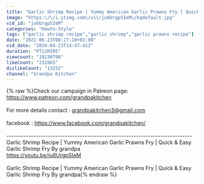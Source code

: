 ```yaml
---
title: "Garlic Shrimp Recipe | Yummy American Garlic Prawns Fry | Quick & Easy Garlic Shrimp Fry By grandpa"
image: "https:\/\/i.ytimg.com\/vi\/ju6UrgpSIeM\/hqdefault.jpg"
vid_id: "ju6UrgpSIeM"
categories: "Howto-Style"
tags: ["garlic shrimp recipe","garlic shrimp","garlic prawns recipe"]
date: "2021-06-23T08:27:10+03:00"
vid_date: "2019-04-23T14:47:41Z"
duration: "PT11M39S"
viewcount: "19230790"
likeCount: "232865"
dislikeCount: "13252"
channel: "Grandpa Kitchen"
---
```

{% raw %}Check our campaign in Patreon page:<br /><a rel="nofollow" target="blank" href="https://www.patreon.com/grandpakitchen">https://www.patreon.com/grandpakitchen</a><br /><br />For more details contact : grandpakitchen3@gmail.com<br /><br />facebook : <a rel="nofollow" target="blank" href="https://www.facebook.com/grandpakitchen/">https://www.facebook.com/grandpakitchen/</a><br /><br />----------------------------------------------------------------------------<br />Garlic Shrimp Recipe | Yummy American Garlic Prawns Fry | Quick &amp; Easy Garlic Shrimp Fry By grandpa<br /><a rel="nofollow" target="blank" href="https://youtu.be/ju6UrgpSIeM">https://youtu.be/ju6UrgpSIeM</a><br /><br />Garlic Shrimp Recipe | Yummy American Garlic Prawns Fry | Quick &amp; Easy Garlic Shrimp Fry By grandpa{% endraw %}
